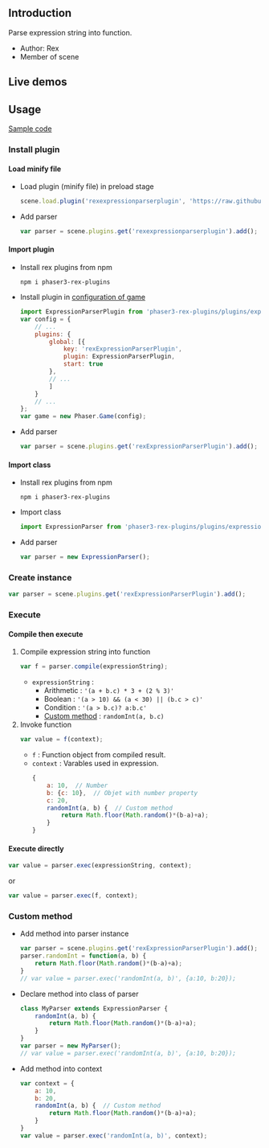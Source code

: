 ## Introduction

Parse expression string into function.

- Author: Rex
- Member of scene

## Live demos

## Usage

[Sample code](https://github.com/rexrainbow/phaser3-rex-notes/tree/master/examples/expression-parser)

### Install plugin

#### Load minify file

- Load plugin (minify file) in preload stage
    ```javascript
    scene.load.plugin('rexexpressionparserplugin', 'https://raw.githubusercontent.com/rexrainbow/phaser3-rex-notes/master/dist/rexexpressionparserplugin.min.js', true);
    ```
- Add parser
    ```javascript
    var parser = scene.plugins.get('rexexpressionparserplugin').add();
    ```

#### Import plugin

- Install rex plugins from npm
    ```
    npm i phaser3-rex-plugins
    ```
- Install plugin in [configuration of game](game.md#configuration)
    ```javascript
    import ExpressionParserPlugin from 'phaser3-rex-plugins/plugins/expressionparser-plugin.js';
    var config = {
        // ...
        plugins: {
            global: [{
                key: 'rexExpressionParserPlugin',
                plugin: ExpressionParserPlugin,
                start: true
            },
            // ...
            ]
        }
        // ...
    };
    var game = new Phaser.Game(config);
    ```
- Add parser
    ```javascript
    var parser = scene.plugins.get('rexExpressionParserPlugin').add();
    ```

#### Import class

- Install rex plugins from npm
    ```
    npm i phaser3-rex-plugins
    ```
- Import class
    ```javascript
    import ExpressionParser from 'phaser3-rex-plugins/plugins/expressionparser.js';
    ```
- Add parser
    ```javascript
    var parser = new ExpressionParser();
    ```

### Create instance

```javascript
var parser = scene.plugins.get('rexExpressionParserPlugin').add();
```

### Execute

#### Compile then execute

1. Compile expression string into function
    ```javascript
    var f = parser.compile(expressionString);
    ```
    - `expressionString` :
        - Arithmetic : `'(a + b.c) * 3 + (2 % 3)'`
        - Boolean : `'(a > 10) && (a < 30) || (b.c > c)'`    
        - Condition : `'(a > b.c)? a:b.c'`
        - [Custom method](expression-parser.md#custom-method) : `randomInt(a, b.c)`
1. Invoke function
    ```javascript
    var value = f(context);
    ```
    - `f` : Function object from compiled result.
    - `context` : Varables used in expression.
        ```javascript
        {
            a: 10,  // Number
            b: {c: 10},  // Objet with number property
            c: 20,
            randomInt(a, b) {  // Custom method
                return Math.floor(Math.random()*(b-a)+a);
            }
        }
        ```

#### Execute directly

```javascript
var value = parser.exec(expressionString, context);
```

or

```javascript
var value = parser.exec(f, context);
```

### Custom method

- Add method into parser instance
    ```javascript
    var parser = scene.plugins.get('rexExpressionParserPlugin').add();
    parser.randomInt = function(a, b) {
        return Math.floor(Math.random()*(b-a)+a); 
    }
    // var value = parser.exec('randomInt(a, b)', {a:10, b:20});
    ```
- Declare method into class of parser
    ```javascript
    class MyParser extends ExpressionParser {
        randomInt(a, b) {
            return Math.floor(Math.random()*(b-a)+a); 
        }
    }
    var parser = new MyParser();
    // var value = parser.exec('randomInt(a, b)', {a:10, b:20});
    ```
- Add method into context
    ```javascript
    var context = {
        a: 10,
        b: 20,
        randomInt(a, b) {  // Custom method
            return Math.floor(Math.random()*(b-a)+a);
        }
    }
    var value = parser.exec('randomInt(a, b)', context);
    ```